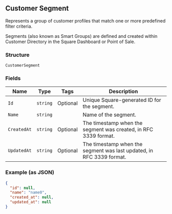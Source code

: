 ## Customer Segment

Represents a group of customer profiles that match one or more predefined filter criteria. 

Segments (also known as Smart Groups) are defined and created within Customer Directory in the Square Dashboard or Point of Sale.

### Structure

`CustomerSegment`

### Fields

| Name | Type | Tags | Description |
|  --- | --- | --- | --- |
| `Id` | `string` | Optional | Unique Square-generated ID for the segment. |
| `Name` | `string` |  | Name of the segment. |
| `CreatedAt` | `string` | Optional | The timestamp when the segment was created, in RFC 3339 format. |
| `UpdatedAt` | `string` | Optional | The timestamp when the segment was last updated, in RFC 3339 format. |

### Example (as JSON)

```json
{
  "id": null,
  "name": "name0",
  "created_at": null,
  "updated_at": null
}
```

